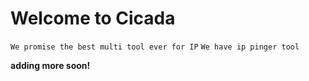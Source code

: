 # Welcome to Cicada

```We promise the best multi tool ever for IP```
```We have ip pinger tool```

__adding more soon!__
